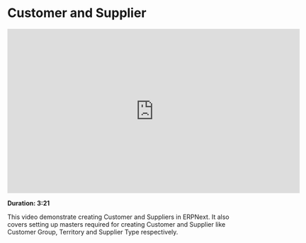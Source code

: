 # Customer and Supplier

<iframe width="660" height="371" src="https://www.youtube.com/embed/anoGi_RpQ20" frameborder="0" allowfullscreen></iframe>

**Duration: 3:21**

This video demonstrate creating Customer and Suppliers in ERPNext. It also covers setting up masters required for creating Customer and Supplier like Customer Group, Territory and Supplier Type respectively.
